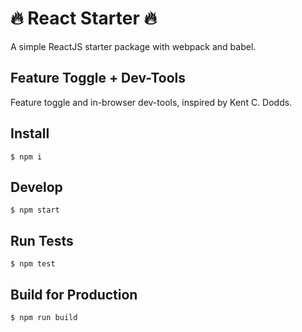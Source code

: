 # 🔥 React Starter 🔥

A simple ReactJS starter package with webpack and babel.

## Feature Toggle + Dev-Tools

Feature toggle and in-browser dev-tools, inspired by Kent C. Dodds.

## Install
```cli
$ npm i
```

## Develop
```cli
$ npm start
```

## Run Tests
```cli
$ npm test
```

## Build for Production
```cli
$ npm run build
```